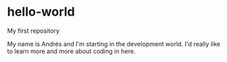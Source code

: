 # hello-world
My first repository 

My name is Andrés and I'm starting in the development world. I'd really like to learn more and more about coding in here.
